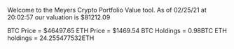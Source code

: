 Welcome to the Meyers Crypto Portfolio Value tool. 
As of 02/25/21 at 20:02:57 our valuation is $81212.09 

BTC Price = $46497.65
 ETH Price = $1469.54
BTC Holdings = 0.98BTC
 ETH holdings = 24.255477532ETH 
